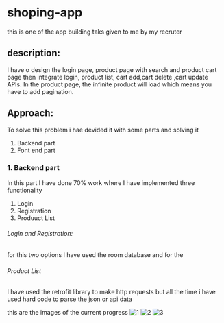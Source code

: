 # shoping-app
this is one of the app building taks given to me by my recruter
## description: 
I have o design the login page, product page with search and product cart page then
integrate login, product list, cart add,cart delete ,cart update APIs. In the product
page, the infinite product will load which means you have to add pagination.

## Approach:
To solve this problem i hae devided it with some parts and solving it
1. Backend part
2. Font end part

### 1. Backend part
In this part I have done 70% work where I have implemented three functionality
1. Login
2. Registration
3. Produuct List

###### Login and Registration:
for this two options I have used the room database 
and for the

###### Product List
I have used the retrofit library to make http requests but 
all the time i have used hard code to parse the json or api data

this are the images of the current progress
![1](https://user-images.githubusercontent.com/73059977/206329215-ef5d5e18-7a45-4096-b3e9-376fef67a5a8.jpeg)
![2](https://user-images.githubusercontent.com/73059977/206329223-663ae621-e20e-4144-a14b-e65cf27a145c.jpeg)
![3](https://user-images.githubusercontent.com/73059977/206329225-19d4f5ba-edbf-436c-9a51-5731f9daef00.jpeg)
